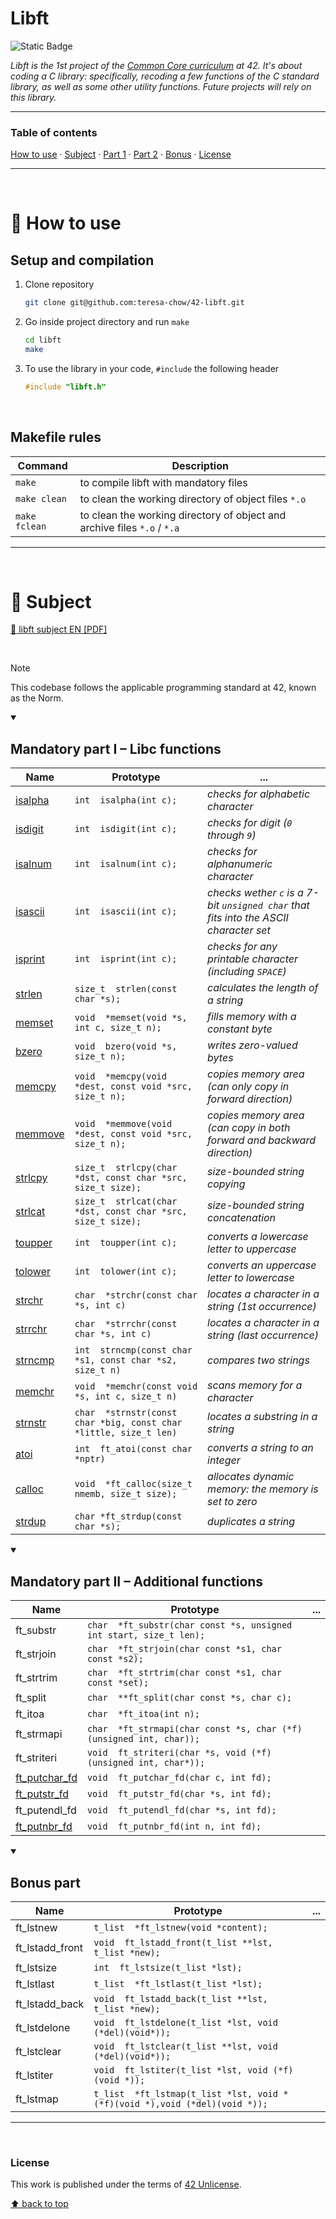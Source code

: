 # Libft
![Static Badge](https://img.shields.io/badge/42%20School-Rank%200-%2315bbbb)

_Libft is the 1st project of the [Common Core curriculum](https://42.fr/en/the-program/software-engineer-degree/) at 42. It's about coding a C library: specifically, recoding a few functions of the C standard library, as well as some other utility functions. Future projects will rely on this library._
___


### Table of contents
[How to use](#compass-how-to-use) · [Subject](#book-subject) · [Part 1](#mandatory-part-i--libc-functions) · [Part 2](#mandatory-part-ii--additional-functions) · [Bonus](#bonus-part) · [License](#license)

___

</br>

# :compass: How to use
## Setup and compilation

1. Clone repository
    ```bash
    git clone git@github.com:teresa-chow/42-libft.git
    ```

2. Go inside project directory and run `make`
    ```bash
    cd libft
    make
    ```
3. To use the library in your code, `#include` the following header
    ```c
    #include "libft.h"
    ```

</br>

## Makefile rules

Command | Description
--|--
`make` | to compile libft with mandatory files
`make clean` | to clean the working directory of object files `*.o`
`make fclean` | to clean the working directory of object and archive files `*.o` / `*.a`

___

</br>

# :book: Subject
[:page_facing_up: libft subject EN [PDF]](https://github.com/teresa-chow/42-libft/blob/main/en_libft_2023.pdf)

</br>

>[!NOTE]
>This codebase follows the applicable programming standard at 42, known as the Norm.

<details open>
  <summary><h2>Mandatory part I – Libc functions</h2></summary>

  Name | Prototype | ...
  --|--|--
  [isalpha](https://github.com/teresa-chow/42-libft/blob/main/ft_isalpha.c) | `int  isalpha(int c);` | _checks for alphabetic character_
  [isdigit](https://github.com/teresa-chow/42-libft/blob/main/ft_isdigit.c) | `int  isdigit(int c);` | _checks for digit (`0` through `9`)_
  [isalnum](https://github.com/teresa-chow/42-libft/blob/main/ft_isalnum.c) | `int  isalnum(int c);` | _checks for alphanumeric character_
  [isascii](https://github.com/teresa-chow/42-libft/blob/main/ft_isascii.c) | `int  isascii(int c);` | _checks wether `c` is a 7-bit `unsigned char` that fits into the ASCII character set_
  [isprint](https://github.com/teresa-chow/42-libft/blob/main/ft_isprint.c) | `int  isprint(int c);` | _checks for any printable character (including `SPACE`)_
  [strlen](https://github.com/teresa-chow/42-libft/blob/main/ft_strlen.c) | `size_t  strlen(const char *s);` | _calculates the length of a string_
  [memset](https://github.com/teresa-chow/42-libft/blob/main/ft_memset.c) | `void  *memset(void *s, int c, size_t n);` | _fills memory with a constant byte_
  [bzero](https://github.com/teresa-chow/42-libft/blob/main/ft_bzero.c) | `void  bzero(void *s, size_t n);` | _writes zero-valued bytes_
  [memcpy](https://github.com/teresa-chow/42-libft/blob/main/ft_memcpy.c) | `void  *memcpy(void *dest, const void *src, size_t n);` | _copies memory area (can only copy in forward direction)_
  [memmove](https://github.com/teresa-chow/42-libft/blob/main/ft_memmove.c) | `void  *memmove(void *dest, const void *src, size_t n);` | _copies memory area (can copy in both forward and backward direction)_
  [strlcpy](https://github.com/teresa-chow/42-libft/blob/main/ft_strlcpy.c) | `size_t  strlcpy(char *dst, const char *src, size_t size);` | _size-bounded string copying_
  [strlcat](https://github.com/teresa-chow/42-libft/blob/main/ft_strlcat.c) | `size_t  strlcat(char *dst, const char *src, size_t size);` | _size-bounded string concatenation_
  [toupper](https://github.com/teresa-chow/42-libft/blob/main/ft_toupper.c) | `int  toupper(int c);` | _converts a lowercase letter to uppercase_
  [tolower](https://github.com/teresa-chow/42-libft/blob/main/ft_tolower.c) | `int  tolower(int c);` | _converts an uppercase letter to lowercase_
  [strchr](https://github.com/teresa-chow/42-libft/blob/main/ft_strchr.c) | `char  *strchr(const char *s, int c)` | _locates a character in a string (1st occurrence)_
  [strrchr](https://github.com/teresa-chow/42-libft/blob/main/ft_strrchr.c) | `char  *strrchr(const char *s, int c)` | _locates a character in a string (last occurrence)_
  [strncmp](https://github.com/teresa-chow/42-libft/blob/main/ft_strncmp.c) | `int  strncmp(const char *s1, const char *s2, size_t n)` | _compares two strings_
  [memchr](https://github.com/teresa-chow/42-libft/blob/main/ft_memchr.c) | `void  *memchr(const void *s, int c, size_t n)` | _scans memory for a character_
  [strnstr](https://github.com/teresa-chow/42-libft/blob/main/ft_strnstr.c) | `char  *strnstr(const char *big, const char *little, size_t len)` | _locates a substring in a string_
  [atoi](https://github.com/teresa-chow/42-libft/blob/main/ft_atoi.c) | `int  ft_atoi(const char *nptr)` | _converts a string to an integer_
  [calloc](https://github.com/teresa-chow/42-libft/blob/main/ft_calloc.c) | `void  *ft_calloc(size_t nmemb, size_t size);` | _allocates dynamic memory: the memory is set to zero_
  [strdup](https://github.com/teresa-chow/42-libft/blob/main/ft_strdup.c) | `char *ft_strdup(const char *s);` | _duplicates a string_
</details>

<details open>
  <summary><h2>Mandatory part II – Additional functions</h2></summary>

  Name | Prototype | ...
  --|--|--
  ft_substr | `char  *ft_substr(char const *s, unsigned int start, size_t len);` |
  ft_strjoin | `char  *ft_strjoin(char const *s1, char const *s2);` |
  ft_strtrim | `char  *ft_strtrim(char const *s1, char const *set);` |
  ft_split | `char  **ft_split(char const *s, char c);` |
  ft_itoa | `char  *ft_itoa(int n);` |
  ft_strmapi | `char  *ft_strmapi(char const *s, char (*f)(unsigned int, char));` |
  ft_striteri | `void  ft_striteri(char *s, void (*f)(unsigned int, char*));` |
  [ft_putchar_fd](https://github.com/teresa-chow/42-libft/blob/main/ft_putchar_fd.c) | `void  ft_putchar_fd(char c, int fd);` |
  [ft_putstr_fd](https://github.com/teresa-chow/42-libft/blob/main/ft_putstr_fd.c) | `void  ft_putstr_fd(char *s, int fd);` |
  ft_putendl_fd | `void  ft_putendl_fd(char *s, int fd);` |
  [ft_putnbr_fd](https://github.com/teresa-chow/42-libft/blob/main/ft_putnbr_fd.c) | `void  ft_putnbr_fd(int n, int fd);` |
</details>


<details open>
  <summary><h2>Bonus part</h2></summary>

  Name | Prototype | ...
  --|--|--
  ft_lstnew | `t_list  *ft_lstnew(void *content);` |
  ft_lstadd_front | `void  ft_lstadd_front(t_list **lst, t_list *new);` |
  ft_lstsize | `int  ft_lstsize(t_list *lst);` |
  ft_lstlast | `t_list  *ft_lstlast(t_list *lst);` |
  ft_lstadd_back | `void  ft_lstadd_back(t_list **lst, t_list *new);` |
  ft_lstdelone | `void  ft_lstdelone(t_list *lst, void (*del)(void*));` |
  ft_lstclear | `void  ft_lstclear(t_list **lst, void (*del)(void*));` |
  ft_lstiter | `void  ft_lstiter(t_list *lst, void (*f)(void *));` |
  ft_lstmap | `t_list  *ft_lstmap(t_list *lst, void *(*f)(void *),void (*del)(void *));` |
</details>

___

</br>

### License
This work is published under the terms of [42 Unlicense](https://github.com/teresa-chow/42-libft/blob/main/LICENSE).

[⬆ back to top](#libft)
